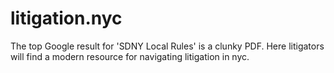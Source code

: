 # litigation.nyc

The top Google result for 'SDNY Local Rules' is a clunky PDF. Here litigators will find a modern resource for navigating litigation in nyc.   

